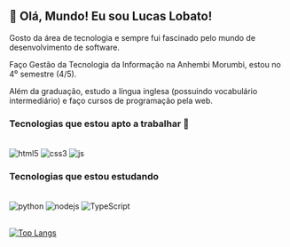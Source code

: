 ## 👋 Olá, Mundo! Eu sou Lucas Lobato!

Gosto da área de tecnologia e sempre fui fascinado pelo mundo de desenvolvimento de software.

Faço Gestão da Tecnologia da Informação na Anhembi Morumbi, estou no 4⁰ semestre (4/5).

Além da graduação, estudo a língua inglesa (possuindo vocabulário intermediário) e faço cursos de programação pela web.

### Tecnologias que estou apto a trabalhar 🚀
<div style="display: inline_block"></br>
  <img align="center" alt="html5" src="https://img.shields.io/badge/HTML5-E34F26?style=for-the-badge&logo=html5&logoColor=white" />
  <img align="center" alt="css3" src="https://img.shields.io/badge/CSS3-1572B6?style=for-the-badge&logo=css3&logoColor=white" />
  <img align="center" alt="js" src="https://img.shields.io/badge/JavaScript-F7DF1E?style=for-the-badge&logo=javascript&logoColor=black" />
  </div>

### Tecnologias que estou estudando
<div style="display: inline_block"></br>
  <img align="center" alt="python" src="https://img.shields.io/badge/Python-14354C?style=for-the-badge&logo=python&logoColor=white" />
  <img align="center" alt="nodejs" src="https://img.shields.io/badge/Node.js-43853D?style=for-the-badge&logo=node.js&logoColor=white" />
  <img align="center" alt="TypeScript" src="https://img.shields.io/badge/TypeScript-007ACC?style=for-the-badge&logo=typescript&logoColor=white" />
  </div>
  </br>
  
  [![Top Langs](https://github-readme-stats.vercel.app/api/top-langs/?username=lucaslobatob&hide_progress=true)](https://github.com/anuraghazra/github-readme-stats)
